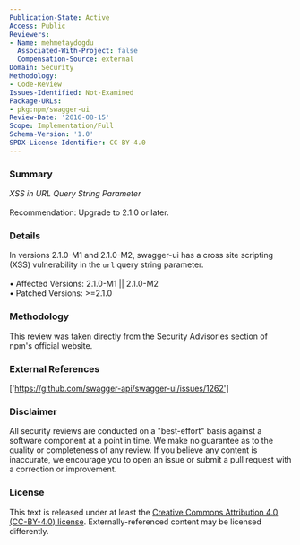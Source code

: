 ```yaml
---
Publication-State: Active
Access: Public
Reviewers:
- Name: mehmetaydogdu
  Associated-With-Project: false
  Compensation-Source: external
Domain: Security
Methodology:
- Code-Review
Issues-Identified: Not-Examined
Package-URLs:
- pkg:npm/swagger-ui
Review-Date: '2016-08-15'
Scope: Implementation/Full
Schema-Version: '1.0'
SPDX-License-Identifier: CC-BY-4.0
---
```

### Summary
*XSS in URL Query String Parameter*<br><br>Recommendation: Upgrade to 2.1.0 or later.
### Details
In versions 2.1.0-M1 and 2.1.0-M2, swagger-ui has a cross site scripting (XSS) vulnerability in the `url` query string parameter.
<br><br>• Affected Versions: 2.1.0-M1 || 2.1.0-M2
<br>• Patched Versions: >=2.1.0
### Methodology
This review was taken directly from the Security Advisories section of npm's official website.
### External References
['https://github.com/swagger-api/swagger-ui/issues/1262']
### Disclaimer
All security reviews are conducted on a "best-effort" basis against a software component at a point in time. We make no guarantee as to the quality or completeness of any review. If you believe any content is inaccurate, we encourage you to open an issue or submit a pull request with a correction or improvement.
### License
This text is released under at least the [Creative Commons Attribution 4.0 (CC-BY-4.0) license](https://creativecommons.org/licenses/by/4.0/legalcode.txt). Externally-referenced content may be licensed differently.
